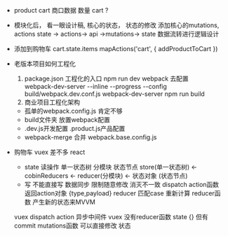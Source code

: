 - product   cart
  商口数据 
  数量 
  cart ?
- 模块化后，  看一眼设计稿,
  核心的状态， 状态的修改
  添加核心的mutations, actions
  state -> actions-> api
  ->mutations-> state
  数据流转进行逻辑设计
- 添加到购物车
  cart.state.items
  mapActions('cart', {
    addProductToCart
  })
  
- 老版本项目如何工程化
  1. package.json  工程化的入口
    npm run dev 
      webpack  去配置  
      webpack-dev-server --inline 
      --progress --config build/webpack.dev.conf.js
      webpack-dev-server
    npm run build
  2. 商业项目工程化架构
    - 孤单的webpack.config.js 肯定不够
    - build文件夹  放置webpack配置
    - .dev.js开发配置  .product.js产品配置   
    - webpack-merge 合并 webpack.base.config.js

- 购物车 vuex
  差不多 
  react 
  - state 读操作  单一状态树  分模块  状态节点
    store(单一状态树) <- cobinReducers <- reducer(分模块) <- 状态对象 (状态节点) 
  - 写
    不能直接写  数据同步  限制随意修改  消灭不一致
    dispatch action函数 返回action对象 {type,payload}
    reducer 匹配case 重新计算 reducer函数 产生新的状态来MVVM

  vuex
  dispatch action  异步中间件
  vuex 没有reducer函数 state {}
  但有commit mutations函数  可以直接修改 状态
  

  